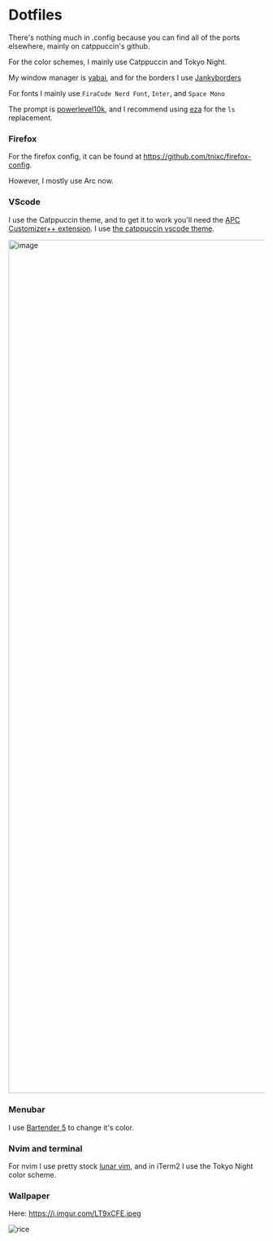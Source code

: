 # Dotfiles

There's nothing much in .config because you can find all of the ports elsewhere, mainly on catppuccin's github. 

For the color schemes, I mainly use Catppuccin and Tokyo Night. 

My window manager is [yabai](https://github.com/koekeishiya/yabai), and for the borders I use [Jankyborders](https://github.com/FelixKratz/JankyBorders)

For fonts I mainly use `FiraCode Nerd Font`, `Inter`, and `Space Mono`

The prompt is [powerlevel10k](https://github.com/romkatv/powerlevel10k), and I recommend using [eza](https://github.com/eza-community/eza) for the `ls` replacement.

### Firefox

For the firefox config, it can be found at https://github.com/tnixc/firefox-config.

However, I mostly use Arc now.

### VScode

I use the Catppuccin theme, and to get it to work you'll need the [APC Customizer++ extension](https://marketplace.visualstudio.com/items?itemName=drcika.apc-extension). I use [the catppuccin vscode theme](https://github.com/catppuccin/vscode).

<img width="1680" alt="image" src="https://github.com/Tnixc/dots/assets/85466117/e0f5ee0f-6912-4c96-b05e-07b316f1b6aa">


### Menubar

I use [Bartender 5](https://www.macbartender.com/) to change it's color.

### Nvim and terminal
For nvim I use pretty stock [lunar vim](https://www.lunarvim.org/), and in iTerm2 I use the Tokyo Night color scheme. 

### Wallpaper 
Here: https://i.imgur.com/LT9xCFE.jpeg

![rice](https://github.com/Tnixc/dots/assets/85466117/eb440d70-cf16-4ed8-a394-ecd00465e5be)
